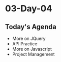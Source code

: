 # 03-Day-04

## Today's Agenda
- More on JQuery
- API Practice
- More on Javascript
- Project Management
